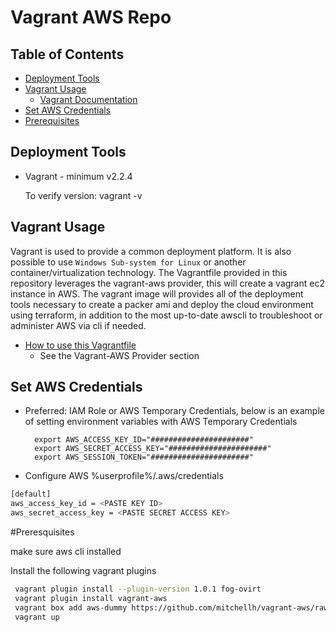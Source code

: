 # Vagrant AWS Repo

## Table of Contents

* [Deployment Tools](#deployment-tools)
* [Vagrant Usage](#vagrant-usage)
  * [Vagrant Documentation](#vagrant-documentation)
* [Set AWS Credentials](#Set-AWS-Credentials)
* [Prerequisites](#Preresquisites)

## Deployment Tools

* Vagrant - minimum v2.2.4

    To verify version: vagrant -v

## Vagrant Usage

Vagrant is used to provide a common deployment platform. It is also possible to use `Windows Sub-system for Linux` or another container/virtualization technology. The Vagrantfile provided in this repository leverages the vagrant-aws provider, this will create a vagrant ec2 instance in AWS. The vagrant image will provides all of the deployment tools necessary to create a packer ami and deploy the cloud environment using terraform, in addition to the most up-to-date awscli to troubleshoot or administer AWS via cli if needed.

* [How to use this Vagrantfile](https://bitbucket.org/cenovus/vagrantfile-templates/src/master/README.md)
  * See the Vagrant-AWS Provider section

## Set AWS Credentials

* Preferred: IAM Role or AWS Temporary Credentials, below is an example of setting environment variables with AWS Temporary Credentials

        export AWS_ACCESS_KEY_ID="######################"
        export AWS_SECRET_ACCESS_KEY="######################"
        export AWS_SESSION_TOKEN="######################"

* Configure AWS 
%userprofile%/.aws/credentials

```bash
[default]
aws_access_key_id = <PASTE KEY ID>
aws_secret_access_key = <PASTE SECRET ACCESS KEY>
```
#Preresquisites

make sure aws cli installed

Install the following vagrant plugins

```bash
 vagrant plugin install --plugin-version 1.0.1 fog-ovirt
 vagrant plugin install vagrant-aws
 vagrant box add aws-dummy https://github.com/mitchellh/vagrant-aws/raw/master/dummy.box
 vagrant up
 ```

